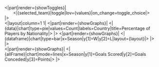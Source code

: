 <br/>
<br/>
<|part|render={showToggles}|
<center>
<|{selected_team}|toggle|lov={values}|on_change=toggle_choice|>
</center>
|>
<br/>
<|layout|column=1 1|
<|part|render={showGraphs}|
<|{data}|chart|type=pie|values=Count|labels=Country|title=Percentage of Players by Nationality|>
|>
<|part|render={showGraphs}|
<|{dataframe}|chart|type=bar|x=Season|y[1]=W|y[2]=L|layout={layout}|>
|>
|>
<br/>
<|part|render={showGraphs}|
<|{allFrame}|chart|mode=lines|x=Season|y[1]=Goals Scored|y[2]=Goals Conceded|y[3]=Points|>
|>